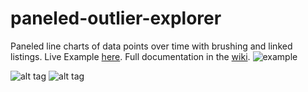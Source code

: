 # paneled-outlier-explorer
Paneled line charts of data points over time with brushing and linked listings. Live Example [here](https://rhoinc.github.io/viz-library/examples/0019-paneled-outlier-explorer/). Full documentation in the [wiki](https://github.com/RhoInc/paneled-outlier-explorer/wiki).
![example](https://user-images.githubusercontent.com/5428548/29187466-de7f4202-7ddd-11e7-8c32-8116427533b7.png)

![alt tag](https://im2.ezgif.com/tmp/ezgif-2-c54054f817.png)
![alt tag](https://im2.ezgif.com/tmp/ezgif-2-f4346a6b2f.gif)

